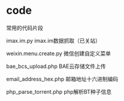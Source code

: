 code
====

常用的代码片段

imax.im.py imax.im数据抓取（已关站）

weixin.menu.create.py 微信创建自定义菜单

bae_bcs_upload.php BAE云存储文件上传

email_address_hex.php 邮箱地址十六进制编码

php_parse_torrent.php php解析BT种子信息
